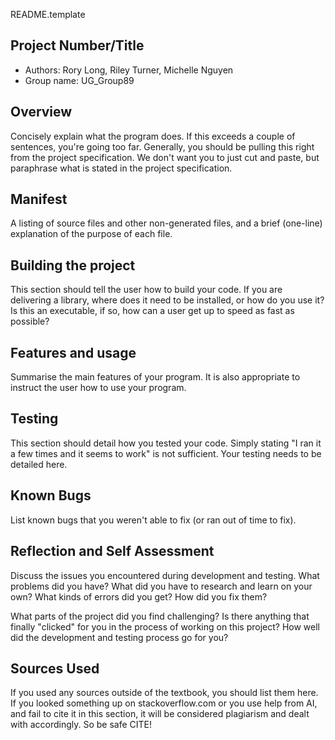 README.template

## Project Number/Title 

* Authors: Rory Long, Riley Turner, Michelle Nguyen
* Group name: UG_Group89

## Overview

Concisely explain what the program does. If this exceeds a couple of
sentences, you're going too far. Generally, you should be pulling this
right from the project specification. We don't want you to just cut and
paste, but paraphrase what is stated in the project specification.

## Manifest

A listing of source files and other non-generated files, and a brief
(one-line) explanation of the purpose of each file.

## Building the project

This section should tell the user how to build your code.  If you are
delivering a library, where does it need to be installed, or how do you use
it? Is this an executable, if so, how can a user get up to speed as fast as
possible?

## Features and usage

Summarise the main features of your program. It is also appropriate to
instruct the user how to use your program.

## Testing

This section should detail how you tested your code. Simply stating "I ran
it a few times and it seems to work" is not sufficient. Your testing needs
to be detailed here.

## Known Bugs

List known bugs that you weren't able to fix (or ran out of time to fix).

## Reflection and Self Assessment

Discuss the issues you encountered during development and testing. What
problems did you have? What did you have to research and learn on your own?
What kinds of errors did you get? How did you fix them?

What parts of the project did you find challenging? Is there anything that
finally "clicked" for you in the process of working on this project? How well
did the development and testing process go for you?

## Sources Used

If you used any sources outside of the textbook, you should list them here. 
If you looked something up on stackoverflow.com or you use help from AI, and 
fail to cite it in this section, it will be considered plagiarism and dealt 
with accordingly. So be safe CITE!

